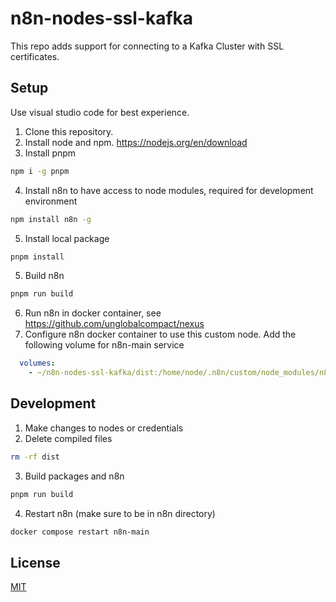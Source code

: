 # n8n-nodes-ssl-kafka

This repo adds support for connecting to a Kafka Cluster with SSL certificates.

## Setup

Use visual studio code for best experience.

1. Clone this repository.
2. Install node and npm. https://nodejs.org/en/download
3. Install pnpm
```bash
npm i -g pnpm
```
4. Install n8n to have access to node modules, required for development environment
```bash
npm install n8n -g
```
5. Install local package
```bash
pnpm install
```
5. Build n8n
```bash
pnpm run build
```
6. Run n8n in docker container, see https://github.com/unglobalcompact/nexus
7. Configure n8n docker container to use this custom node. Add the following volume for n8n-main service
```yaml
  volumes:
    - ~/n8n-nodes-ssl-kafka/dist:/home/node/.n8n/custom/node_modules/n8n-nodes-ssl-kafka
```

## Development
1. Make changes to nodes or credentials
2. Delete compiled files
```bash
rm -rf dist
```
3. Build packages and n8n
```bash
pnpm run build
```
4. Restart n8n (make sure to be in n8n directory)
```bash
docker compose restart n8n-main
```


## License

[MIT](https://github.com/n8n-io/n8n-nodes-starter/blob/master/LICENSE.md)

